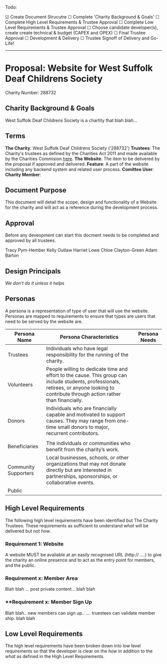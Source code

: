 Todo:

☑ Create Document Strucutre
☐ Complete 'Charity Background & Goals'
☐ Complete High Level Requirements & Trustee Approval
☐ Complete Low Level Requirements  & Trustee Approval
☐ Choose candidate developer(s), create create technical & budget (CAPEX and OPEX)
☐ Final Trustee Approval 
☐ Development & Delivery
☐ Trustee Signoff of Delivery and Go-Life!



------------




# Proposal: Website for West Suffolk Deaf Childrens Society

Charity Number: 288732



## Charity Background & Goals

West Suffolk Deaf Childrens Society is a chartity that blah blah...



## Terms

**The Charity**: West Suffolk Deaf Childrens Society ('288732')
**Trustees**: The Charity's trustees as defined by the Charities Act 2011 and made available by the Charities Commision [here](https://register-of-charities.charitycommission.gov.uk/charity-search/-/charity-details/288732/trustees).
**The Website**: The item to be delivered by the proposal if approved and delivered.
**Feature**: A part of the website including any backend system and related user process.
**Comittee User**:
**Charity Member**:





## Document Purpose

This document will detail the scope, design and functionality of a Website for the charity and will act as a reference during the development process.

## Approval

Before any deveopment can start this docment needs to be completed and approved by all trustees.

Tracy Pym-Hember
Kelly Outlaw
Harriet Lowe
Chloe Clayton-Green
Adam Barton 

## Design Principals

*We don't do it unless it helps*



## Personas

A persona is a representation of type of user that will use the website. Personas are mapped to requirements to ensure that types are users that need to be served by the website are.



| Persona Name         | Persona Characteristics                                      | Persona Needs |
| -------------------- | ------------------------------------------------------------ | ------------- |
| Trustees             | Individuals who have legal responsibility for the running of the charity. |               |
| Volunteers           | People willing to dedicate time and effort to the cause. This group can include students, professionals, retirees, or anyone looking to contribute through action rather than financially. |               |
| Donors               | Individuals who are financially capable and motivated to support causes. They may range from one-time small donors to major, recurrent contributors. |               |
|                      |                                                              |               |
| Beneficiaries        | The individuals or communities who benefit from the charity’s work. |               |
| Community Supporters | Local businesses, schools, or other organizations that may not donate directly but are interested in partnerships, sponsorships, or collaborative events. |               |
| Public               |                                                              |               |



## High Level Requirements


The following high level requirements have been identified but The Charity Trustees. These requirements as sufficient to understand *what* will be delivered but not *how*. 

### Requirement 1: Website

A website MUST be available at an easily recognised URL (http:// ....) to give the charity an online presence and to act as the entry point for members, and the public.

### **Requirement x: Member Area**

Blah blah ... post private content... blah blah

### **Requirement x: Member Sign Up

Blah blah.. new members can sign up.. .... truestees can validate member ship. blah blah

## Low Level Requirements

The high level requirements have been broken down into low level requirements so that the developer is clear on the *how* in addition to the *what* as defined in the High Level Requirements.




